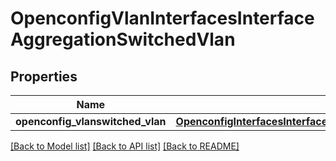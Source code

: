 # OpenconfigVlanInterfacesInterfaceAggregationSwitchedVlan

## Properties
Name | Type | Description | Notes
------------ | ------------- | ------------- | -------------
**openconfig_vlanswitched_vlan** | [**OpenconfigInterfacesInterfacesOpenconfiginterfacesinterfacesOpenconfigifethernetethernetOpenconfigvlanswitchedvlan**](OpenconfigInterfacesInterfacesOpenconfiginterfacesinterfacesOpenconfigifethernetethernetOpenconfigvlanswitchedvlan.md) |  | [optional] 

[[Back to Model list]](../README.md#documentation-for-models) [[Back to API list]](../README.md#documentation-for-api-endpoints) [[Back to README]](../README.md)


